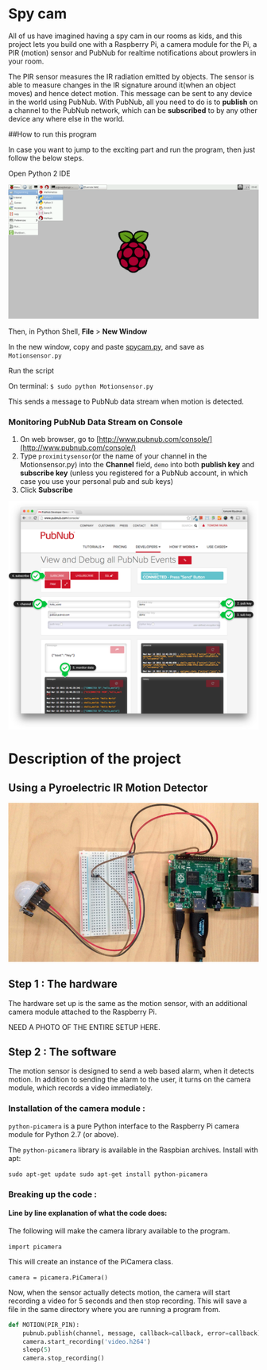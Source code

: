 # Spy cam

All of us have imagined having a spy cam in our rooms as kids, and this project lets you build one with a Raspberry Pi, a camera module for the Pi, a PIR (motion) sensor and PubNub for realtime notifications about prowlers in your room.

The PIR sensor measures the IR radiation emitted by objects. The sensor is able to measure changes in the IR signature around it(when an object moves) and hence detect motion. This message can be sent to any device in the world using PubNub. With PubNub, all you need to do is to **publish** on a channel to the PubNub network, which can be **subscribed** to by any other device any where else in the world.

##How to run this program

In case you want to jump to the exciting part and run the program, then just follow the below steps. 

Open Python 2 IDE

![image](../../images/python-ide.png)

Then, in Python Shell,  **File** > **New Window**

In the new window, copy and paste [spycam.py](../spycam/spycam.py), and save as `Motionsensor.py`

Run the script

On terminal:
`$ sudo python Motionsensor.py`

This sends a message to PubNub data stream when motion is detected.

### Monitoring PubNub Data Stream on Console

1. On web browser, go to [http://www.pubnub.com/console/](http://www.pubnub.com/console/)
2. Type `proximitysensor`(or the name of your channel in the Motionsensor.py) into the **Channel** field, `demo` into both **publish key** and **subscribe key** (unless you registered for a PubNub account, in which case you use your personal pub and sub keys)
3. Click **Subscribe**

![image](../../images/pubnub-console.png)

# Description of the project

## Using a Pyroelectric IR Motion Detector


![image](../../images/PIR/pir-fullview.jpg)



## Step 1 : The hardware

The hardware set up is the same as the motion sensor, with an additional camera module attached to the Raspberry Pi. 

NEED A PHOTO OF THE ENTIRE SETUP HERE.



## Step 2 : The software

The motion sensor is designed to send a web based alarm, when it detects motion. In addition to sending the alarm to the user, it turns on the camera module, which records a video immediately. 

### Installation of the camera module : 

`python-picamera` is a pure Python interface to the Raspberry Pi camera module for Python 2.7 (or above).

The `python-picamera` library is available in the Raspbian archives. Install with apt:

`sudo apt-get update
sudo apt-get install python-picamera`

### Breaking up the code : 

#### Line by line explanation of what the code does:


The following will make the camera library available to the program.

`import picamera`


This will create an instance of the PiCamera class. 

`camera = picamera.PiCamera()`

Now, when the sensor actually detects motion, the camera will start recording a video for 5 seconds and then stop recording. This will save a file in the same directory where you are running a program from. 

```python
def MOTION(PIR_PIN):
    pubnub.publish(channel, message, callback=callback, error=callback)
    camera.start_recording('video.h264')
    sleep(5)
    camera.stop_recording()
```

